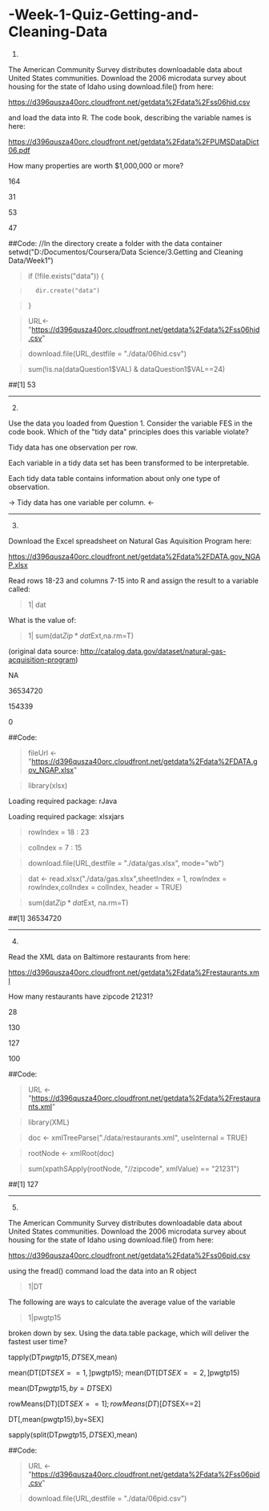 # -Week-1-Quiz-Getting-and-Cleaning-Data

1)
The American Community Survey distributes downloadable data about United States communities. Download the 2006 microdata survey about housing for the state of Idaho using download.file() from here:

https://d396qusza40orc.cloudfront.net/getdata%2Fdata%2Fss06hid.csv

and load the data into R. The code book, describing the variable names is here:

https://d396qusza40orc.cloudfront.net/getdata%2Fdata%2FPUMSDataDict06.pdf

How many properties are worth $1,000,000 or more?

164

31

53

47

##Code:
//In the directory create a folder with the data container
setwd("D:/Documentos/Coursera/Data Science/3.Getting and Cleaning Data/Week1")
> if (!file.exists("data")) {

>       dir.create("data")

> }

> URL<-"https://d396qusza40orc.cloudfront.net/getdata%2Fdata%2Fss06hid.csv"

> download.file(URL,destfile = "./data/06hid.csv")

> sum(!is.na(dataQuestion1$VAL) & dataQuestion1$VAL==24)

##[1] 53

---
2)
Use the data you loaded from Question 1. Consider the variable FES in the code book. Which of the "tidy data" principles does this variable violate?

Tidy data has one observation per row.

Each variable in a tidy data set has been transformed to be interpretable.

Each tidy data table contains information about only one type of observation.

-> Tidy data has one variable per column. <-

---
3)
Download the Excel spreadsheet on Natural Gas Aquisition Program here:

https://d396qusza40orc.cloudfront.net/getdata%2Fdata%2FDATA.gov_NGAP.xlsx

Read rows 18-23 and columns 7-15 into R and assign the result to a variable called:

> 1| dat

What is the value of:

> 1| sum(dat$Zip*dat$Ext,na.rm=T)

(original data source: http://catalog.data.gov/dataset/natural-gas-acquisition-program)

NA

36534720

154339

0

##Code:

> fileUrl <- "https://d396qusza40orc.cloudfront.net/getdata%2Fdata%2FDATA.gov_NGAP.xlsx"

> library(xlsx)

Loading required package: rJava

Loading required package: xlsxjars

> rowIndex = 18 : 23

> colIndex = 7 : 15

> download.file(URL,destfile = "./data/gas.xlsx", mode="wb")

> dat <- read.xlsx("./data/gas.xlsx",sheetIndex = 1, rowIndex = rowIndex,colIndex = colIndex, header = TRUE)

> sum(dat$Zip * dat$Ext, na.rm=T)

##[1] 36534720

---
4)
Read the XML data on Baltimore restaurants from here:

https://d396qusza40orc.cloudfront.net/getdata%2Fdata%2Frestaurants.xml

How many restaurants have zipcode 21231?

28

130

127

100

##Code:

> URL <- "https://d396qusza40orc.cloudfront.net/getdata%2Fdata%2Frestaurants.xml"

> library(XML)

> doc <- xmlTreeParse("./data/restaurants.xml", useInternal = TRUE)

> rootNode <- xmlRoot(doc)

> sum(xpathSApply(rootNode, "//zipcode", xmlValue) == "21231")

##[1] 127

---
5. 
The American Community Survey distributes downloadable data about United States communities. Download the 2006 microdata survey about housing for the state of Idaho using download.file() from here:

https://d396qusza40orc.cloudfront.net/getdata%2Fdata%2Fss06pid.csv

using the fread() command load the data into an R object

> 1|DT

The following are ways to calculate the average value of the variable

> 1|pwgtp15

broken down by sex. Using the data.table package, which will deliver the fastest user time?

tapply(DT$pwgtp15,DT$SEX,mean)

mean(DT[DT$SEX==1,]$pwgtp15); mean(DT[DT$SEX==2,]$pwgtp15)

mean(DT$pwgtp15,by=DT$SEX)

rowMeans(DT)[DT$SEX==1]; rowMeans(DT)[DT$SEX==2]

DT[,mean(pwgtp15),by=SEX]

sapply(split(DT$pwgtp15,DT$SEX),mean)

##Code:

> URL <- "https://d396qusza40orc.cloudfront.net/getdata%2Fdata%2Fss06pid.csv"

> download.file(URL,destfile = "./data/06pid.csv")
